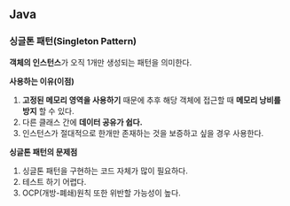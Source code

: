  Java
---

### **싱글톤 패턴(Singleton Pattern)**

**객체의 인스턴스**가 오직 1개만 생성되는 패턴을 의미한다.

**사용하는 이유(이점)**

1. **고정된 메모리 영역을 사용하기** 때문에 추후 해당 객체에 접근할 때 **메모리 낭비를 방지** 할 수 있다. 
2. 다른 클래스 간에 **데이터 공유가 쉽다.**
3. 인스턴스가 절대적으로 한개만 존재하는 것을 보증하고 싶을 경우 사용한다.

****싱글톤 패턴의 문제점****

1. 싱글톤 패턴을 구현하는 코드 자체가 많이 필요하다.
2. 테스트 하기 어렵다.
3. OCP(개방-폐쇄)원칙 또한 위반할 가능성이 높다.
